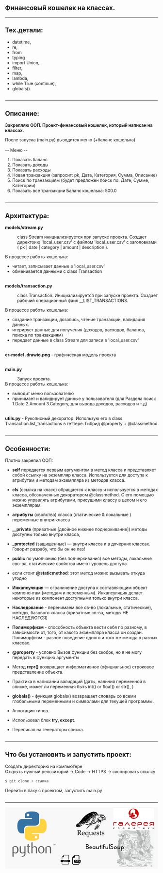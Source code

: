 ## Финансовый кошелек на классах.

---

## Тех.детали:
* datetime, 
* re, 
* from 
* typing 
* import Union, 
* filter, 
* map, 
* lambda, 
* while True (continue), 
* globals()
<br/><br/>
<hr>


## Описание:
**Закрепляю ООП. Проект-финансовый кошелек, который написан на классах.** 

После запуска (main.py) выводится меню (+баланс кошелька)<br/><br/>
            -- Меню --
1.  Показать баланс
2. Показать доходы
3. Показать расходы
4. Новая транзакция (запросит: pk, Дата, Категория, Сумма, Описание)
5. Поиск по транзакциям (будет предложен поиск по: Дате, Сумме, Категории)
6. Показать все транзакции
Баланс кошелька: 500.0
<br/><br/>
<hr>


## Архитектура:

**models/stream.py**
<dd>class Stream инициализируется при запуске проекта. Создает директоию 'local_user.csv'
    с файлом 'local_user.csv' с заголовками ( pk | date | category | amount | description ).</dd>   

В процессе работы кошелька:
  * читает, записывает данные в 'local_user.csv'
  * обменивается данными с class Transaction
<br/><br/>


   
    
**models/transaction.py**
<dd> class Transaction. Инициализируется при запуске проекта. Создает рабочий операционный фаил __LIST_TRANSACTIONS.</dd>

В процессе работы кошелька:
  * создание транзакции, дозапись, чтение транзакции, валидация данных.
  * итерирует данные для получения (доходов, расходов, баланса, поиска по транзакциям)
  * передает данные в class Stream для записи в 'local_user.csv'
<br/><br/>

**er-model .drawio.png** - графическая модель проекта
<br/><br/>

**main.py**  <dd>Запуск проекта.</dd>
В процессе работы кошелька:
  * выводит меню пользователю
  * принимает и валидирует данные у пользователя (для Раздела поиск 1.Date 2.Amount 3.Category,
         для вывода доходов, расходов и т.д)
<br/><br/>
             
**utils.py** - Рукописный декоратор. Использую его в class Transaction.list_transactions в геттере.
        Гибрид @property + @classmethod
<br/><br/>
<hr>
        


## Особенности:
Плотно закрепил ООП:

- **self** передается первым аргументом в метод класса и представляет собой ссылку на
экземпляр класса. Используется для доступа к атрибутам и методам экземпляра из
методов класса. 
- **cls** (ссылка на класс) обращается к классу и используется в методах класса,
обозначенных декоратором @classmethod. С его помощью можно управлять атрибутами,
присущими классу в целом и его экземплярам. 
                
- **атрибуты** (свойства) класса (статические & локальные ) переменные внутри класса

- **__private** (приватные [двойное нижнее подчеркивание]) методы доступны только внутри
класса, 
- **_protected** (защищенные) — внутри класса и в дочерних классах. Говорит разрабу,
 что бы он не лез!
- **public** по умолчанию (без подчеркивания) все методы, локальные сво-ва, статические
свойства имеют уровень доступа 
- если стоит **@staticmethod**: этот метод можно вызывать откуда угодно

      
- **Инкапсуляция** — ограничение доступа к составляющим объект компонентам (методам и
переменным). Инкапсуляция делает некоторые из компонент доступными только внутри
класса.
- **Наследование** - перенимаем все св-во (локальные, статические), методы, базового
 класса (приватные св-ва, методы НЕ НАСЛЕДУЮТСЯ)
- **Полиморфизм** - способность объекта вести себя по разному, в зависимости от, того,
 от какого экземпляра класса он создан. Полиморфизм - разное поведение одного и 
 того же метода в разных классах.


- **@property** - условно Вызов функции без скобок, но я не могу передать в функцию
 аргументы
 
- Метод **__repr__()** возвращает информативное (официальное) строковое представление
 объекта.
 
- Практика в написании валидаций (даты, наличия переменной в списке, 
может ли переменная быть int() or float() or str(), )

- **globals()** - функция globals() возвращает словарь со всеми глобальными переменными и
 символами для текущей программы.
- Аннотации типов.
- Использовал блок **try, except**.
- Переписал на генераторы списка.
<br/><br/>
<hr>
        
                


## Что бы установить и запустить проект:
Создать директорию на компьютере  
Открыть нужный репозиторий -> Code -> HTTPS -> скопировать ссылку
```python
$ git clone + ссылка 
```
Перейти в паку с проектом, запустить main.py
<br/><br/>
<hr>


![alt-текст](https://github.com/HeyArtem/scraping_proficosmetics/blob/main/picture/baner.png "Baner")